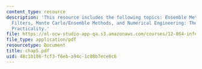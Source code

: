```yaml
---
content_type: resource
description: 'This resource includes the following topics: Ensemble Methods and Particle
  Filters, Monte Carlo/Ensemble Methods, and Numerical Engineering: The Search for
  Practicality.'
file: https://ol-ocw-studio-app-qa.s3.amazonaws.com/courses/12-864-inference-from-data-and-models-spring-2005/48c1b106fcf3f6eba94c1c08b7ece0c6_chap5.pdf
file_type: application/pdf
resourcetype: Document
title: chap5.pdf
uid: 48c1b106-fcf3-f6eb-a94c-1c08b7ece0c6
---
```

